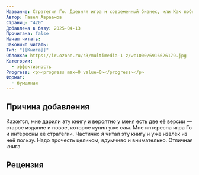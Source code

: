 ```yaml
---
Название: Стратегия Го. Древняя игра и современный бизнес, или Как победить в конкурентной борьбе
Автор: Павел Авраамов
Страниц: "420"
Добавлена в базу: 2025-04-13
Прочитана: false
Начал читать: 
Закончил читать: 
Тип: "[[Книга]]"
Обложка: https://ir.ozone.ru/s3/multimedia-1-z/wc1000/6916626179.jpg
Категории:
  - эффективность
Progress: <p><progress max=0 value=0></progress></p>
Формат:
  - бумажная
---
```

## Причина добавления

Кажется, мне дарили эту книгу и вероятно у меня есть две её версии — старое издание и новое, которое купил уже сам. Мне интересна игра Го и интересны её стратегии. Частично я читал эту книгу и уже извлёк из неё пользу. Надо прочесть целиком, вдумчиво и внимательно. Отличная книга

## Рецензия
